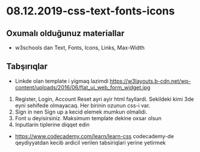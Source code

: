 # 08.12.2019-css-text-fonts-icons

## Oxumalı olduğunuz materiallar
- w3schools dan Text, Fonts, Icons, Links, Max-Width


## Tabşırıqlar

- Linkde olan template i yigmaq lazimdi https://w3layouts.b-cdn.net/wp-content/uploads/2016/06/flat_ui_web_form_widget.jpg
1. Register, Login, Account Reset ayri ayir html fayllardi. Sekildeki kimi 3de eyni sehifede olmayacaq. Her birinin ozunun css-i var. 
2. Sign in nen Sign up a kecid elemek mumkun olmalidi.
3. Font u deyisirsiniz. Maksimum template dekine oxsar olsun
4. Inputlarin tiplerine diqqet edin

- https://www.codecademy.com/learn/learn-css codecademy-de qeydiyyatdan kecib ardicil verilen tabsiriqlari yerine yetirmek
